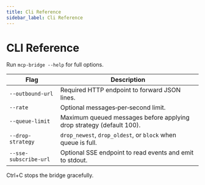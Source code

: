 ```yaml
---
title: Cli Reference
sidebar_label: Cli Reference
---
```


# CLI Reference

Run `mcp-bridge --help` for full options.

| Flag | Description |
|------|-------------|
| `--outbound-url` | Required HTTP endpoint to forward JSON lines. |
| `--rate` | Optional messages‑per‑second limit. |
| `--queue-limit` | Maximum queued messages before applying drop strategy (default 100). |
| `--drop-strategy` | `drop_newest`, `drop_oldest`, or `block` when queue is full. |
| `--sse-subscribe-url` | Optional SSE endpoint to read events and emit to stdout. |

Ctrl+C stops the bridge gracefully.
